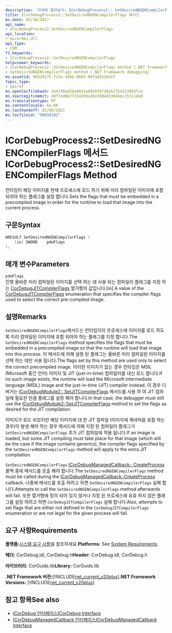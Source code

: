 ```yaml
---
description: '자세히 알아보기: ICorDebugProcess2:: SetDesiredNGENCompilerFlags 메서드'
title: ICorDebugProcess2::SetDesiredNGENCompilerFlags 메서드
ms.date: 03/30/2017
api_name:
- ICorDebugProcess2.SetDesiredNGENCompilerFlags
api_location:
- mscordbi.dll
api_type:
- COM
f1_keywords:
- ICorDebugProcess2::SetDesiredNGENCompilerFlags
helpviewer_keywords:
- ICorDebugProcess2::SetDesiredNGENCompilerFlags method [.NET Framework debugging]
- SetDesiredNGENCompilerFlags method [.NET Framework debugging]
ms.assetid: 98320175-7c5e-4dbb-8683-86fa82e2641f
topic_type:
- apiref
ms.openlocfilehash: 3a4749ad26e88d1a602876f28a52754323093fce
ms.sourcegitcommit: ddf7edb67715a5b9a45e3dd44536dabc153c1de0
ms.translationtype: MT
ms.contentlocale: ko-KR
ms.lasthandoff: 02/06/2021
ms.locfileid: "99650102"
---
```

# <a name="icordebugprocess2setdesiredngencompilerflags-method"></a><span data-ttu-id="2e936-103">ICorDebugProcess2::SetDesiredNGENCompilerFlags 메서드</span><span class="sxs-lookup"><span data-stu-id="2e936-103">ICorDebugProcess2::SetDesiredNGENCompilerFlags Method</span></span>

<span data-ttu-id="2e936-104">런타임이 해당 이미지를 현재 프로세스에 로드 하기 위해 미리 컴파일된 이미지에 포함 되어야 하는 플래그를 설정 합니다.</span><span class="sxs-lookup"><span data-stu-id="2e936-104">Sets the flags that must be embedded in a precompiled image in order for the runtime to load that image into the current process.</span></span>  
  
## <a name="syntax"></a><span data-ttu-id="2e936-105">구문</span><span class="sxs-lookup"><span data-stu-id="2e936-105">Syntax</span></span>  
  
```cpp  
HRESULT SetDesiredNGENCompilerFlags (  
    [in] DWORD    pdwFlags  
);  
```  
  
## <a name="parameters"></a><span data-ttu-id="2e936-106">매개 변수</span><span class="sxs-lookup"><span data-stu-id="2e936-106">Parameters</span></span>  

 `pdwFlags`  
 <span data-ttu-id="2e936-107">진행 올바른 미리 컴파일된 이미지를 선택 하는 데 사용 되는 컴파일러 플래그를 지정 하는 [CorDebugJITCompilerFlags](cordebugjitcompilerflags-enumeration.md) 열거형의 값입니다.</span><span class="sxs-lookup"><span data-stu-id="2e936-107">[in] A value of the [CorDebugJITCompilerFlags](cordebugjitcompilerflags-enumeration.md) enumeration that specifies the compiler flags used to select the correct pre-compiled image.</span></span>  
  
## <a name="remarks"></a><span data-ttu-id="2e936-108">설명</span><span class="sxs-lookup"><span data-stu-id="2e936-108">Remarks</span></span>  

 <span data-ttu-id="2e936-109">`SetDesiredNGENCompilerFlags`메서드는 런타임이이 프로세스에 이미지를 로드 하도록 미리 컴파일된 이미지에 포함 되어야 하는 플래그를 지정 합니다.</span><span class="sxs-lookup"><span data-stu-id="2e936-109">The `SetDesiredNGENCompilerFlags` method specifies the flags that must be embedded in a precompiled image so that the runtime will load that image into this process.</span></span> <span data-ttu-id="2e936-110">이 메서드에 의해 설정 된 플래그는 올바른 미리 컴파일된 이미지를 선택 하는 데만 사용 됩니다.</span><span class="sxs-lookup"><span data-stu-id="2e936-110">The flags set by this method are used only to select the correct precompiled image.</span></span> <span data-ttu-id="2e936-111">이러한 이미지가 없는 경우 런타임은 MSIL (Microsoft 중간 언어) 이미지 및 JIT (just-in-time) 컴파일러를 대신 로드 합니다.</span><span class="sxs-lookup"><span data-stu-id="2e936-111">If no such image exists, the runtime will load the Microsoft intermediate language (MSIL) image and the just-in-time (JIT) compiler instead.</span></span> <span data-ttu-id="2e936-112">이 경우 디버거는 [ICorDebugModule2:: SetJITCompilerFlags](icordebugmodule2-setjitcompilerflags-method.md) 메서드를 사용 하 여 JIT 컴파일에 필요한 만큼 플래그를 설정 해야 합니다.</span><span class="sxs-lookup"><span data-stu-id="2e936-112">In that case, the debugger must still use the [ICorDebugModule2::SetJITCompilerFlags](icordebugmodule2-setjitcompilerflags-method.md) method to set the flags as desired for the JIT compilation.</span></span>  
  
 <span data-ttu-id="2e936-113">이미지가 로드 되었지만 해당 이미지에 대 한 JIT 컴파일 (이미지에 제네릭을 포함 하는 경우)이 발생 해야 하는 경우 메서드에 의해 지정 된 컴파일러 플래그가 `SetDesiredNGENCompilerFlags` 추가 JIT 컴파일에 적용 됩니다.</span><span class="sxs-lookup"><span data-stu-id="2e936-113">If an image is loaded, but some JIT compiling must take place for that image (which will be the case if the image contains generics), the compiler flags specified by the `SetDesiredNGENCompilerFlags` method will apply to the extra JIT compilation.</span></span>  
  
 <span data-ttu-id="2e936-114">`SetDesiredNGENCompilerFlags` [ICorDebugManagedCallback:: CreateProcess](icordebugmanagedcallback-createprocess-method.md) 콜백 중에 메서드를 호출 해야 합니다.</span><span class="sxs-lookup"><span data-stu-id="2e936-114">The `SetDesiredNGENCompilerFlags` method must be called during the [ICorDebugManagedCallback::CreateProcess](icordebugmanagedcallback-createprocess-method.md) callback.</span></span> <span data-ttu-id="2e936-115">나중에 메서드를 호출 하려고 하면 `SetDesiredNGENCompilerFlags` 실패 합니다.</span><span class="sxs-lookup"><span data-stu-id="2e936-115">Attempts to call the `SetDesiredNGENCompilerFlags` method afterwards will fail.</span></span> <span data-ttu-id="2e936-116">또한 열거형에 정의 되어 있지 않거나 지정 된 프로세스에 유효 하지 않은 플래그를 설정 하려고 하면 `CorDebugJITCompilerFlags` 실패 합니다.</span><span class="sxs-lookup"><span data-stu-id="2e936-116">Also, attempts to set flags that are either not defined in the `CorDebugJITCompilerFlags` enumeration or are not legal for the given process will fail.</span></span>  
  
## <a name="requirements"></a><span data-ttu-id="2e936-117">요구 사항</span><span class="sxs-lookup"><span data-stu-id="2e936-117">Requirements</span></span>  

 <span data-ttu-id="2e936-118">**플랫폼:**[시스템 요구 사항](../../get-started/system-requirements.md)을 참조하세요.</span><span class="sxs-lookup"><span data-stu-id="2e936-118">**Platforms:** See [System Requirements](../../get-started/system-requirements.md).</span></span>  
  
 <span data-ttu-id="2e936-119">**헤더:** CorDebug.idl, CorDebug.h</span><span class="sxs-lookup"><span data-stu-id="2e936-119">**Header:** CorDebug.idl, CorDebug.h</span></span>  
  
 <span data-ttu-id="2e936-120">**라이브러리:** CorGuids.lib</span><span class="sxs-lookup"><span data-stu-id="2e936-120">**Library:** CorGuids.lib</span></span>  
  
 <span data-ttu-id="2e936-121">**.NET Framework 버전:**[!INCLUDE[net_current_v20plus](../../../../includes/net-current-v20plus-md.md)]</span><span class="sxs-lookup"><span data-stu-id="2e936-121">**.NET Framework Versions:** [!INCLUDE[net_current_v20plus](../../../../includes/net-current-v20plus-md.md)]</span></span>  
  
## <a name="see-also"></a><span data-ttu-id="2e936-122">참고 항목</span><span class="sxs-lookup"><span data-stu-id="2e936-122">See also</span></span>

- [<span data-ttu-id="2e936-123">ICorDebug 인터페이스</span><span class="sxs-lookup"><span data-stu-id="2e936-123">ICorDebug Interface</span></span>](icordebug-interface.md)
- [<span data-ttu-id="2e936-124">ICorDebugManagedCallback 인터페이스</span><span class="sxs-lookup"><span data-stu-id="2e936-124">ICorDebugManagedCallback Interface</span></span>](icordebugmanagedcallback-interface.md)
